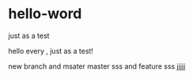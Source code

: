 # hello-word
just as a test

hello every ,
 just as a test!

new branch and msater
master sss and feature   sss
 jjjjj 
